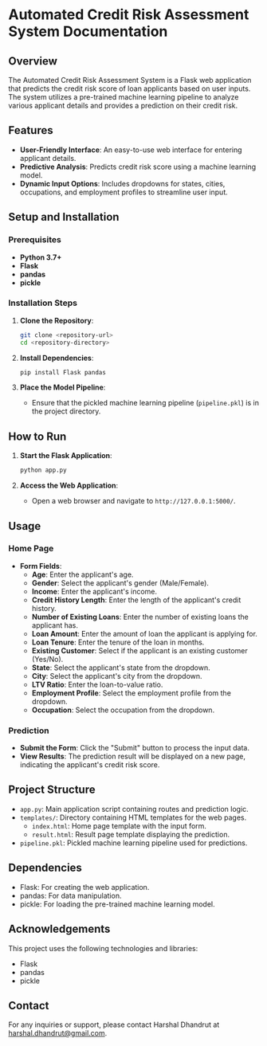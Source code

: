 # Automated Credit Risk Assessment System Documentation

## Overview

The Automated Credit Risk Assessment System is a Flask web application that predicts the credit risk score of loan applicants based on user inputs. The system utilizes a pre-trained machine learning pipeline to analyze various applicant details and provides a prediction on their credit risk.

## Features

- **User-Friendly Interface**: An easy-to-use web interface for entering applicant details.
- **Predictive Analysis**: Predicts credit risk score using a machine learning model.
- **Dynamic Input Options**: Includes dropdowns for states, cities, occupations, and employment profiles to streamline user input.

## Setup and Installation

### Prerequisites

- **Python 3.7+**
- **Flask**
- **pandas**
- **pickle**

### Installation Steps

1. **Clone the Repository**:
    ```bash
    git clone <repository-url>
    cd <repository-directory>
    ```

2. **Install Dependencies**:
    ```bash
    pip install Flask pandas
    ```

3. **Place the Model Pipeline**:
    - Ensure that the pickled machine learning pipeline (`pipeline.pkl`) is in the project directory.

## How to Run

1. **Start the Flask Application**:
    ```bash
    python app.py
    ```

2. **Access the Web Application**:
    - Open a web browser and navigate to `http://127.0.0.1:5000/`.

## Usage

### Home Page

- **Form Fields**:
    - **Age**: Enter the applicant's age.
    - **Gender**: Select the applicant's gender (Male/Female).
    - **Income**: Enter the applicant's income.
    - **Credit History Length**: Enter the length of the applicant's credit history.
    - **Number of Existing Loans**: Enter the number of existing loans the applicant has.
    - **Loan Amount**: Enter the amount of loan the applicant is applying for.
    - **Loan Tenure**: Enter the tenure of the loan in months.
    - **Existing Customer**: Select if the applicant is an existing customer (Yes/No).
    - **State**: Select the applicant's state from the dropdown.
    - **City**: Select the applicant's city from the dropdown.
    - **LTV Ratio**: Enter the loan-to-value ratio.
    - **Employment Profile**: Select the employment profile from the dropdown.
    - **Occupation**: Select the occupation from the dropdown.

### Prediction

- **Submit the Form**: Click the "Submit" button to process the input data.
- **View Results**: The prediction result will be displayed on a new page, indicating the applicant's credit risk score.

## Project Structure

- `app.py`: Main application script containing routes and prediction logic.
- `templates/`: Directory containing HTML templates for the web pages.
    - `index.html`: Home page template with the input form.
    - `result.html`: Result page template displaying the prediction.
- `pipeline.pkl`: Pickled machine learning pipeline used for predictions.

## Dependencies

- Flask: For creating the web application.
- pandas: For data manipulation.
- pickle: For loading the pre-trained machine learning model.

## Acknowledgements

This project uses the following technologies and libraries:
- Flask
- pandas
- pickle

## Contact

For any inquiries or support, please contact Harshal Dhandrut at harshal.dhandrut@gmail.com.
